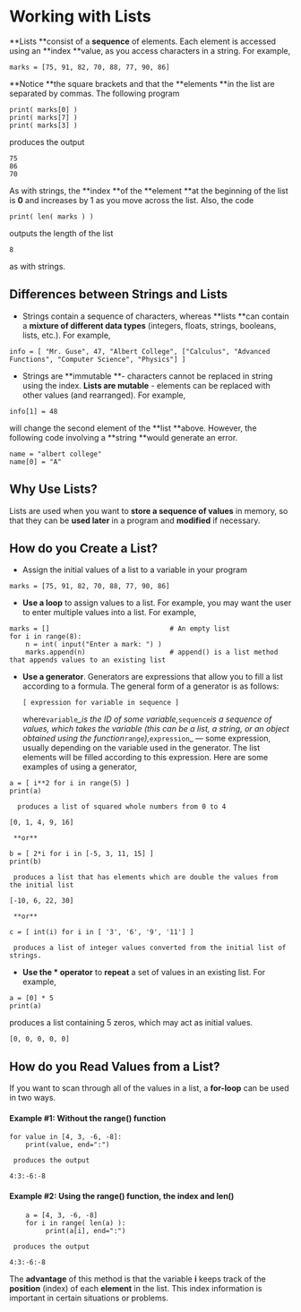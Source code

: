 # Working with Lists

**Lists **consist of a **sequence** of elements. Each element is accessed using an **index **value, as you access characters in a string.  For example,

`marks = [75, 91, 82, 70, 88, 77, 90, 86]`

**Notice **the square brackets and that the **elements **in the list are separated by commas. The following program

```
print( marks[0] )
print( marks[7] )
print( marks[3] )
```

produces the output

```
75
86
70
```

As with strings, the **index **of the **element **at the beginning of the list is **0** and increases by 1 as you move across the list.  Also, the code

```
print( len( marks ) )
```

outputs the length of the list

```
8
```

as with strings.

## Differences between Strings and Lists

* Strings contain a sequence of characters, whereas **lists **can contain a **mixture of different data types** \(integers, floats, strings, booleans, lists, etc.\).  For example,

`info = [ "Mr. Guse", 47, "Albert College", ["Calculus", "Advanced Functions", "Computer Science", "Physics"] ]`

* Strings are **immutable **- characters cannot be replaced in string using the index.  **Lists are mutable** - elements can be replaced with other values \(and rearranged\).  For example,

```
info[1] = 48
```

will change the second element of the **list **above.  However, the following code involving a **string **would generate an error.

```
name = "albert college"
name[0] = "A"
```

## Why Use Lists?

Lists are used when you want to **store a sequence of values** in memory, so that they can be **used later** in a program and **modified** if necessary.

## How do you Create a List?

* Assign the initial values of a list to a variable in your program

```
marks = [75, 91, 82, 70, 88, 77, 90, 86]
```

* **Use a loop** to assign values to a list.  For example, you may want the user to enter multiple values into a list.  For example,

```
marks = []                              # An empty list
for i in range(8):
    n = int( input("Enter a mark: ") )
    marks.append(n)                     # append() is a list method that appends values to an existing list
```

* **Use a generator**.  Generators are expressions that allow you to fill a list according to a formula. The general form of a generator is as follows:

  ```
  [ expression for variable in sequence ]
  ```

  where`variable`_\_is the ID of some variable,_`sequence`_is a sequence of values, which takes the variable \(this can be a list, a string, or an object obtained using the function_`range`_\),_`expression`\_ — some expression, usually depending on the variable used in the generator. The list elements will be filled according to this expression.  Here are some examples of using a generator,

```
a = [ i**2 for i in range(5) ]
print(a)
```

```
  produces a list of squared whole numbers from 0 to 4
```

```
[0, 1, 4, 9, 16]
```

```
 **or**
```

```
b = [ 2*i for i in [-5, 3, 11, 15] ]
print(b)
```

```
 produces a list that has elements which are double the values from the initial list
```

```
[-10, 6, 22, 30]
```

```
 **or**
```

```
c = [ int(i) for i in [ '3', '6', '9', '11'] ]
```

```
 produces a list of integer values converted from the initial list of strings.
```

* **Use the \* operator** to **repeat** a set of values in an existing list.  For example,

```
a = [0] * 5
print(a)
```

produces a list containing 5 zeros, which may act as initial values.

```
[0, 0, 0, 0, 0]
```

## How do you Read Values from a List?

If you want to scan through all of the values in a list, a **for-loop** can be used in two ways.

#### Example \#1:  Without the range\(\) function

```
for value in [4, 3, -6, -8]:
    print(value, end=":")
```

     produces the output

```
4:3:-6:-8
```

#### Example \#2:  Using the range\(\) function, the index and len\(\)

```
    a = [4, 3, -6, -8]
    for i in range( len(a) ):
         print(a[i], end=":")
```

     produces the output

```
4:3:-6:-8
```

The **advantage** of this method is that the variable **i** keeps track of the **position** \(index\) of each **element** in the list.  This index information is important in certain situations or problems.

